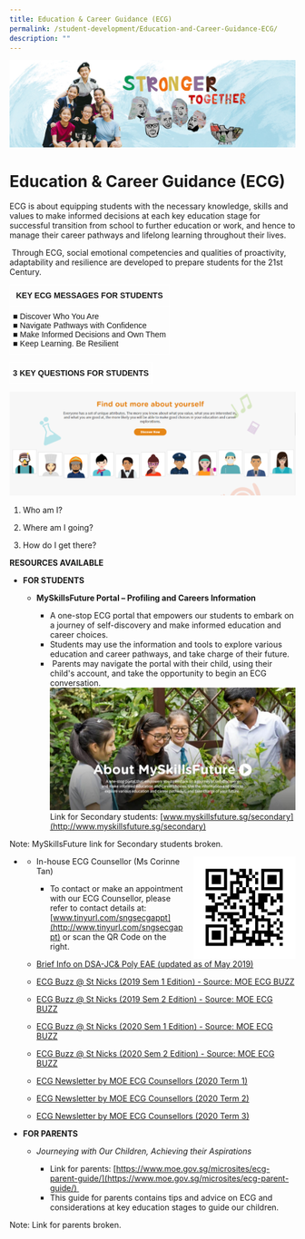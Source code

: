 ```yaml
---
title: Education & Career Guidance (ECG)
permalink: /student-development/Education-and-Career-Guidance-ECG/
description: ""
---
```

![](/images/01%20Banner%20Photos/04%20subpage%20student%20development.jpg)

Education & Career Guidance (ECG)
=================================

ECG is about equipping students with the necessary knowledge, skills and values to make informed decisions at each key education stage for successful transition from school to further education or work, and hence to manage their career pathways and lifelong learning throughout their lives.     
  
 Through ECG, social emotional competencies and qualities of proactivity, adaptability and resilience are developed to prepare students for the 21st Century.
 
 
 <style type="text/css">
.tg  {border-collapse:collapse;border-spacing:0;}
.tg td{border-color:black;border-style:solid;border-width:1px;font-family:Arial, sans-serif;font-size:14px;
  overflow:hidden;padding:10px 5px;word-break:normal;}
.tg th{border-color:black;border-style:solid;border-width:1px;font-family:Arial, sans-serif;font-size:14px;
  font-weight:normal;overflow:hidden;padding:10px 5px;word-break:normal;}
.tg .tg-zv4m{border-color:#ffffff;text-align:left;vertical-align:top}
.tg .tg-aw21{border-color:#ffffff;font-weight:bold;text-align:center;vertical-align:top}
</style>
<table class="tg">
<thead>
  <tr>
    <th class="tg-aw21">KEY ECG MESSAGES FOR STUDENTS</th>
  </tr>
</thead>
<tbody>
  <tr>
    <td class="tg-zv4m"><span style="font-weight:400;font-style:normal;text-decoration:none">■ Discover Who You Are</span><br>■ <span style="font-weight:400">Navigate Pathways with Confidence</span><br>■ <span style="font-weight:400">Make Informed Decisions and Own Them</span><br>■ <span style="font-weight:400">Keep Learning. Be Resilient</span></td>
  </tr>
</tbody>
</table>


<style type="text/css">
.tg  {border-collapse:collapse;border-spacing:0;}
.tg td{border-color:black;border-style:solid;border-width:1px;font-family:Arial, sans-serif;font-size:14px;
  overflow:hidden;padding:10px 5px;word-break:normal;}
.tg th{border-color:black;border-style:solid;border-width:1px;font-family:Arial, sans-serif;font-size:14px;
  font-weight:normal;overflow:hidden;padding:10px 5px;word-break:normal;}
.tg .tg-km2t{border-color:#ffffff;font-weight:bold;text-align:left;vertical-align:top}
</style>
<table class="tg">
<thead>
  <tr>
    <td class="tg-km2t">3 KEY QUESTIONS FOR STUDENTS</td>
  </tr>
</thead>
</table>

![](/images/ECG%202020%20Pic%201.png)

1.  Who am I?  
    
2.  Where am I going?  
    
3.  How do I get there?


<b>RESOURCES AVAILABLE</b>

*   <b>FOR STUDENTS</b>

    *   <b>MySkillsFuture Portal – Profiling and Careers Information</b> 

        *   A one-stop ECG portal that empowers our students to embark on a journey of self-discovery and make informed education and career choices. 
        *   Students may use the information and tools to explore various education and career pathways, and take charge of their future. 
         *    Parents may navigate the portal with their child, using their child's account, and take the opportunity to begin an ECG conversation.
 ![](/images/2020%20ECG%20Picture%202.jpg)
Link for Secondary students: [www.myskillsfuture.sg/secondary](http://www.myskillsfuture.sg/secondary)

Note: MySkillsFuture link for Secondary students broken.

* <img src="/images/QR%20Code%20ECG.jpg" style="width:180px;height:180px;margin-left:15px;" align = "right">
    
   * In-house ECG Counsellor (Ms Corinne Tan)
       *   To contact or make an appointment with our ECG Counsellor, please refer to contact details at: 
		[www.tinyurl.com/sngsecgappt](http://www.tinyurl.com/sngsecgappt) or scan the QR Code on the right.
		


   *    [Brief Info on DSA-JC& Poly EAE (updated as of May 2019)](/files/Brief%20Info%20on%20DSA-JC%20&%20Poly%20EAE%20(updated%20as%20of%202019).pdf)
    
     *   [ECG Buzz @ St Nicks (2019 Sem 1 Edition)  - Source: MOE ECG BUZZ](/files/ECG%20Buzz%20@%20St%20Nicks%20(2019%20Sem%201%20Edition).pdf)
     *   [ECG Buzz @ St Nicks (2019 Sem 2 Edition) - Source: MOE ECG BUZZ](/files/ECG%20Buzz%20@%20St%20Nicks%20(2019%20Sem%202%20Edition).pdf)
     *   [ECG Buzz @ St Nicks (2020 Sem 1 Edition) - Source: MOE ECG BUZZ](/files/ECG%20Buzz%20Infographic%20(2020%20Sem%201).pdf)
     *   [ECG Buzz @ St Nicks (2020 Sem 2 Edition) - Source: MOE ECG BUZZ](/files/ECG%20Buzz%20Infographic%20(2020%20Sem%202).pdf)
     *   [ECG Newsletter by MOE ECG Counsellors (2020 Term 1)](/files/ECG%20Newsletter%20by%20MOE%20ECG%20Counsellors%20(2020%20Term%201).pdf)
     *   [ECG Newsletter by MOE ECG Counsellors (2020 Term 2)](/files/ECG%20Termly%20Newsletter%20Q2%20Y2020.pdf)
     *   [ECG Newsletter by MOE ECG Counsellors (2020 Term 3)](/files/ECG%20Termly%20Newsletter%20Q3%20Y2020.pdf)
		
		
*   <b>FOR PARENTS</b>

    *   <i>Journeying with Our Children, Achieving their Aspirations</i>

        *   Link for parents: [https://www.moe.gov.sg/microsites/ecg-parent-guide/](https://www.moe.gov.sg/microsites/ecg-parent-guide/) 
        *   This guide for parents contains tips and advice on ECG and considerations at key education stages to guide our children.

Note: Link for parents broken.